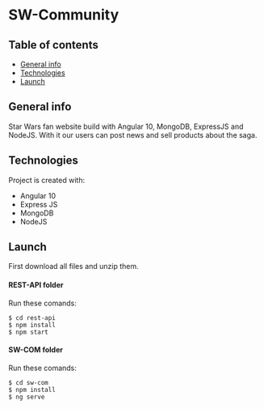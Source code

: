 # SW-Community
## Table of contents
* [General info](#general-info)
* [Technologies](#technologies)
* [Launch](#launch)
## General info
Star Wars fan website build with Angular 10, MongoDB, ExpressJS and NodeJS. With it our users can post news and sell products about the saga. 
## Technologies
Project is created with:
* Angular 10
* Express JS
* MongoDB
* NodeJS
## Launch
First download all files and unzip them. 
#### REST-API folder
Run these comands:
```
$ cd rest-api 
$ npm install 
$ npm start
```
#### SW-COM folder
Run these comands:
```
$ cd sw-com 
$ npm install 
$ ng serve
```

